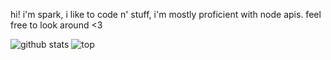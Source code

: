 hi! i'm spark, i like to code n' stuff, i'm mostly proficient with node apis. feel free to look around <3

![github stats](https://github-readme-stats.vercel.app/api?username=shezsparrkz&count_private=true&show_icons=true&theme=nightowl)
![top](https://github-readme-stats.vercel.app/api/top-langs/?username=shezsparrkz&theme=nightowl)
